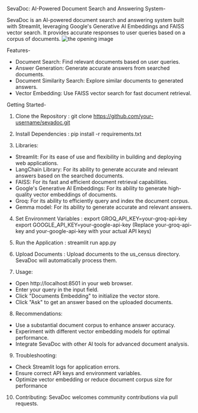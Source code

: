 
SevaDoc: AI-Powered Document Search and Answering System-

SevaDoc is an AI-powered document search and answering system built with Streamlit, leveraging Google's Generative AI Embeddings and FAISS vector search. It provides accurate responses to user queries based on a corpus of documents.
![the opening image](https://github.com/stutichaurasia238/Gemma_PDF_chatbot_app/assets/145449188/5667270d-4437-4f0c-8192-97512f17a79f)



Features-
* Document Search: Find relevant documents based on user queries.
* Answer Generation: Generate accurate answers from searched documents.
* Document Similarity Search: Explore similar documents to generated answers.
* Vector Embedding: Use FAISS vector search for fast document retrieval.

Getting Started-
1. Clone the Repository : git clone https://github.com/your-username/sevadoc.git

2. Install Dependencies : pip install -r requirements.txt

3. Libraries:
* Streamlit: For its ease of use and flexibility in building and deploying web applications.
* LangChain Library: For its ability to generate accurate and relevant answers based on the searched documents.
* FAISS: For its fast and efficient document retrieval capabilities.
* Google's Generative AI Embeddings: For its ability to generate high-quality vector embeddings of documents.
* Groq: For its ability to efficiently query and index the document corpus.
* Gemma model: For its ability to generate accurate and relevant answers.
    
4. Set Environment Variables : 
export GROQ_API_KEY=your-groq-api-key
export GOOGLE_API_KEY=your-google-api-key
(Replace your-groq-api-key and your-google-api-key with your actual API keys)

5. Run the Application : streamlit run app.py

6. Upload Documents : Upload documents to the us_census directory. SevaDoc will automatically process them.

7. Usage:
* Open http://localhost:8501 in your web browser.
* Enter your query in the input field.
* Click "Documents Embedding" to initialize the vector store.
* Click "Ask" to get an answer based on the uploaded documents.

8. Recommendations:
* Use a substantial document corpus to enhance answer accuracy.
* Experiment with different vector embedding models for optimal performance.
* Integrate SevaDoc with other AI tools for advanced document analysis.

9. Troubleshooting:
* Check Streamlit logs for application errors.
* Ensure correct API keys and environment variables.
* Optimize vector embedding or reduce document corpus size for performance

10. Contributing:
SevaDoc welcomes community contributions via pull requests.
